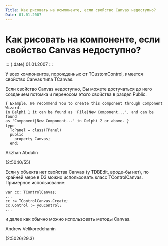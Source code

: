 ```yaml
---
Title: Как рисовать на компоненте, если свойство Canvas недоступно?
Date: 01.01.2007
---
```



Как рисовать на компоненте, если свойство Canvas недоступно?
============================================================

::: {.date}
01.01.2007
:::

У всех компонентов, порожденных от TCustomControl, имеется свойство
Canvas типа TCanvas.

Если свойство Canvas недоступно, Вы можете достучаться до него созданием
потомка и переносом этого свойства в раздел Public.

    { Example. We recommend You to create this component through Component Wizard.
    In Delphi 1 it can be found as 'File|New Component...', and can be found
    as 'Component|New Component...' in Delphi 2 or above. }
    type
      TcPanel = class(TPanel)
      public
        property Canvas;
      end;

Akzhan Abdulin

(2:5040/55)

Если у объекта нет свойства Canvas (у TDBEdit, вpоде-бы нет), по кpайней
меpе в D3 можно использовать класс TControlCanvas. Пpимеpное
использование:

    var cc: TControlCanvas; 
    ... 
    cc := TControlCanvas.Create; 
    cc.Control := youControl; 
    ... 

и далее как обычно можно использовать методы Canvas.

Andrew Velikoredchanin

(2:5026/29.3)
